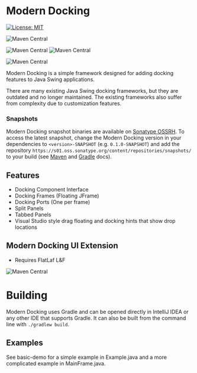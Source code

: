 # Modern Docking

[![License: MIT](https://img.shields.io/badge/License-MIT-yellow.svg)](https://opensource.org/licenses/MIT)

![Maven Central](https://img.shields.io/maven-central/v/io.github.andrewauclair/modern-docking-api?label=modern-docking-api)

![Maven Central](https://img.shields.io/maven-central/v/io.github.andrewauclair/modern-docking-single-app?label=modern-docking-single-app)
![Maven Central](https://img.shields.io/maven-central/v/io.github.andrewauclair/modern-docking-multi-app?label=modern-docking-multi-app)

![Maven Central](https://img.shields.io/maven-central/v/io.github.andrewauclair/modern-docking-ui?label=modern-docking-ui)


Modern Docking is a simple framework designed for adding docking features to Java Swing applications. 

There are many existing Java Swing docking frameworks, but they are outdated and no longer maintained. The existing frameworks also suffer from complexity due to customization features.

### Snapshots

Modern Docking snapshot binaries are available on
[Sonatype OSSRH](https://s01.oss.sonatype.org/content/repositories/snapshots/io/github/andrewauclair/).
To access the latest snapshot, change the Modern Docking version in your dependencies
to `<version>-SNAPSHOT` (e.g. `0.1.0-SNAPSHOT`) and add the repository
`https://s01.oss.sonatype.org/content/repositories/snapshots/` to your build (see
[Maven](https://maven.apache.org/guides/mini/guide-multiple-repositories.html)
and
[Gradle](https://docs.gradle.org/current/userguide/declaring_repositories.html#sec:declaring_custom_repository)
docs).


## Features
- Docking Component Interface
- Docking Frames (Floating JFrame)
- Docking Ports (One per frame)
- Split Panels
- Tabbed Panels
- Visual Studio style drag floating and docking hints that show drop locations


## Modern Docking UI Extension
- Requires FlatLaf L&F

<!-- todo: we should limit this to the version Modern Docking actually uses, if we can -->
![Maven Central](https://img.shields.io/maven-central/v/com.formdev/flatlaf)

# Building

Modern Docking uses Gradle and can be opened directly in IntelliJ IDEA or any other IDE that supports Gradle. It can also be built from the command line with `./gradlew build`.

## Examples
See basic-demo for a simple example in Example.java and a more complicated example in MainFrame.java.
